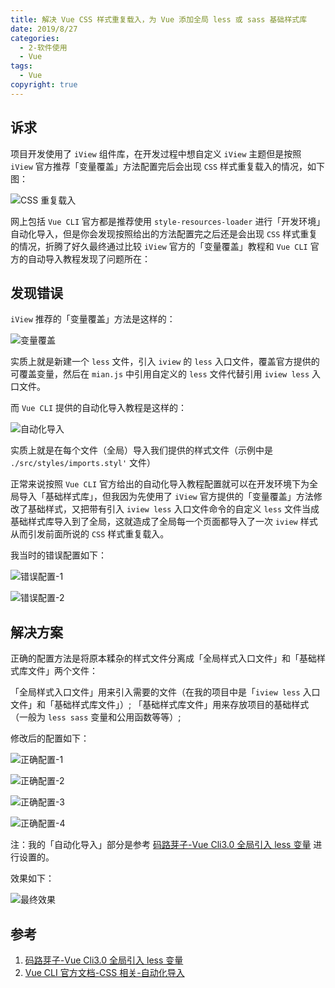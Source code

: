```yaml
---
title: 解决 Vue CSS 样式重复载入，为 Vue 添加全局 less 或 sass 基础样式库
date: 2019/8/27
categories:
  - 2-软件使用
  - Vue
tags:
  - Vue
copyright: true
---
```


## 诉求

项目开发使用了 `iView` 组件库，在开发过程中想自定义 `iView` 主题但是按照 `iView` 官方推荐「变量覆盖」方法配置完后会出现 `CSS` 样式重复载入的情况，如下图：

![CSS 重复载入][1]

网上包括 `Vue CLI` 官方都是推荐使用 `style-resources-loader` 进行「开发环境」自动化导入，但是你会发现按照给出的方法配置完之后还是会出现 `CSS` 样式重复的情况，折腾了好久最终通过比较 `iView` 官方的「变量覆盖」教程和 `Vue CLI` 官方的自动导入教程发现了问题所在：

## 发现错误

`iView` 推荐的「变量覆盖」方法是这样的：

![变量覆盖][2]

实质上就是新建一个 `less` 文件，引入 `iview` 的 `less` 入口文件，覆盖官方提供的可覆盖变量，然后在 `mian.js` 中引用自定义的 `less` 文件代替引用 `iview less` 入口文件。

而 `Vue CLI` 提供的自动化导入教程是这样的：

![自动化导入][3]

实质上就是在每个文件（全局）导入我们提供的样式文件（示例中是 `./src/styles/imports.styl'` 文件）

正常来说按照 `Vue CLI` 官方给出的自动化导入教程配置就可以在开发环境下为全局导入「基础样式库」，但我因为先使用了 `iView` 官方提供的「变量覆盖」方法修改了基础样式，又把带有引入 `iview less` 入口文件命令的自定义 `less` 文件当成基础样式库导入到了全局，这就造成了全局每一个页面都导入了一次 `iview` 样式从而引发前面所说的 `CSS` 样式重复载入。

我当时的错误配置如下：

![错误配置-1](https://img.blanc.site//wiki/img/20190827184116.png)

![错误配置-2](https://img.blanc.site//wiki/img/20190827184120.png)

## 解决方案

正确的配置方法是将原本糅杂的样式文件分离成「全局样式入口文件」和「基础样式库文件」两个文件：

「全局样式入口文件」用来引入需要的文件（在我的项目中是「`iview less` 入口文件」和「基础样式库文件」）;
「基础样式库文件」用来存放项目的基础样式（一般为 `less sass` 变量和公用函数等等）;

修改后的配置如下：

![正确配置-1](https://img.blanc.site//wiki/img/20190827184124.png)

![正确配置-2](https://img.blanc.site//wiki/img/20190827184127.png)

![正确配置-3](https://img.blanc.site//wiki/img/20190827184132.png)

![正确配置-4](https://img.blanc.site//wiki/img/20190827184135.png)

注：我的「自动化导入」部分是参考 [码路芽子-Vue Cli3.0 全局引入 less 变量][4] 进行设置的。

效果如下：

![最终效果](https://img.blanc.site//wiki/img/20190827185053.png)

## 参考

1. [码路芽子-Vue Cli3.0 全局引入 less 变量][4]
2. [Vue CLI 官方文档-CSS 相关-自动化导入][5]


[1]:https://img.blanc.site//wiki/img/20190827171105.png
[2]:https://img.blanc.site//wiki/img/20190827172101.png
[3]:https://img.blanc.site//wiki/img/20190827172323.png
[4]:https://juejin.im/post/5cdb71d6f265da03b2045333
[5]:https://cli.vuejs.org/zh/guide/css.html#%E8%87%AA%E5%8A%A8%E5%8C%96%E5%AF%BC%E5%85%A5